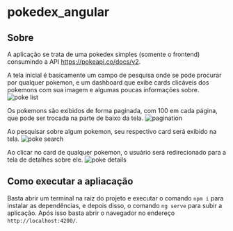 # pokedex_angular

## Sobre
A aplicação se trata de uma pokedex simples (somente o frontend) consumindo a API https://pokeapi.co/docs/v2.

A tela inicial é basicamente um campo de pesquisa onde se pode procurar por qualquer pokemon, e um dashboard que exibe cards clicáveis dos pokemons com sua imagem e algumas poucas informações sobre.
![poke list](https://user-images.githubusercontent.com/50846424/204337811-ef0fe1d1-d3d5-41f3-822f-4e6cddbacee3.PNG)

Os pokemons são exibidos de forma paginada, com 100 em cada página, que pode ser trocada na parte de baixo da tela.
![pagination](https://user-images.githubusercontent.com/50846424/204339200-db794dc5-bd02-40fb-bfcd-623a969452e6.PNG)

Ao pesquisar sobre algum pokemon, seu respectivo card será exibido na tela.
![poke search](https://user-images.githubusercontent.com/50846424/204338338-58a9bb3c-980b-4858-ab26-c835d29cfa0c.PNG)

Ao clicar no card de qualquer pokemon, o usuário será redirecionado para a tela de detalhes sobre ele.
![poke details](https://user-images.githubusercontent.com/50846424/204338469-01531d9d-9510-4533-ab6c-65f773b2ca3d.PNG)


## Como executar a apliacação
Basta abrir um terminal na raiz do projeto e executar o comando `npm i` para instalar as dependências, e depois disso, o comando `ng serve` para subir a aplicação. Após isso basta abrir o navegador no endereço `http://localhost:4200/`.
